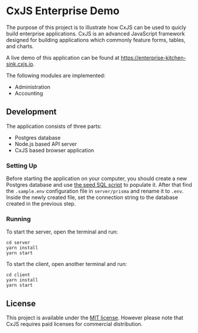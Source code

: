 # CxJS Enterprise Demo

The purpose of this project is to illustrate how CxJS can be used to quicly build enterprise applications. CxJS is an advanced JavaScript framework designed for building applications which commonly feature forms, tables, and charts.

A live demo of this application can be found at https://enterprise-kitchen-sink.cxjs.io.

The following modules are implemented:

- Administration
- Accounting

## Development

The application consists of three parts:

- Postgres database
- Node.js based API server
- CxJS based browser application

### Setting Up

Before starting the application on your computer, you should create a new Postgres database and use [the seed SQL script](./seed/dump.sql) to populate it. After that find the `.sample.env` configuration file in `server/prisma` and rename it to `.env`. Inside the newly created file, set the connection string to the database created in the previous step.

### Running

To start the server, open the terminal and run:

```
cd server
yarn install
yarn start
```

To start the client, open another terminal and run:

```
cd client
yarn install
yarn start
```

## License

This project is available under the [MIT license](LICENSE.md). However please note that CxJS requires paid licenses for commercial distribution.
